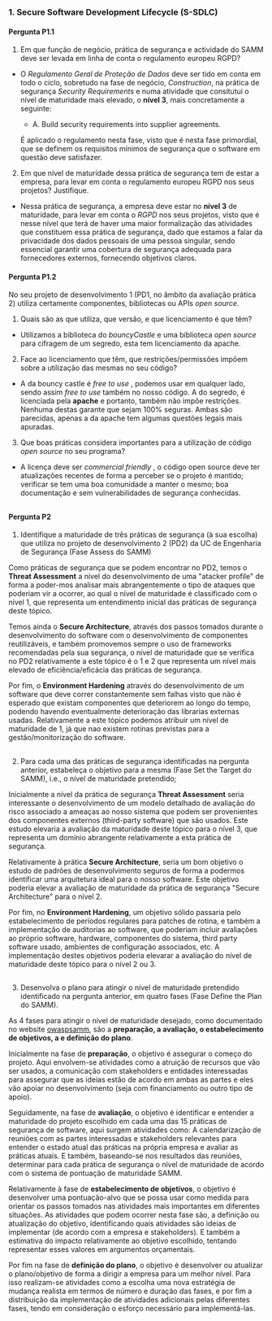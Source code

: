 ### 1. Secure Software Development Lifecycle (S-SDLC)

#### Pergunta P1.1

1. Em que função de negócio, prática de segurança e actividade do SAMM deve ser levada em linha de conta o regulamento europeu RGPD?

- O *Regulamento Geral de Proteção de Dados* deve ser tido em conta em todo o ciclo, sobretudo na fase de negócio, *Construction*, na prática de segurança *Security Requirements* e numa atividade que consitutui o nível de maturidade mais elevado, o **nível 3**, mais concretamente a seguinte:
  - A. Build security requirements into supplier agreements.

  É aplicado o regulamento nesta fase, visto que é nesta fase primordial, que se definem os requisitos mínimos de segurança que o software em questão deve satisfazer.


2. Em que nível de maturidade dessa prática de segurança tem de estar a empresa, para levar em conta o regulamento europeu RGPD nos seus projetos? Justifique.

- Nessa prática de segurança, a empresa deve estar no **nível 3** de maturidade, para levar em conta o *RGPD* nos seus projetos, visto que é nesse nível que terá de haver uma maior formalização das atividades que constituem essa prática de segurança, dado que estamos a falar da privacidade dos dados pessoais de uma pessoa singular, sendo essencial garantir uma cobertura de segurança adequada para fornecedores externos, fornecendo objetivos claros.

#### Pergunta P1.2

No seu projeto de desenvolvimento 1 (PD1, no âmbito da avaliação prática 2) utiliza certamente componentes, bibliotecas ou APIs _open source_.

1. Quais são as que utiliza, que versão, e que licenciamento é que têm?

- Utilizamos a biblioteca do *bouncyCastle* e uma biblioteca *open source* para cifragem de um segredo, esta tem licenciamento da apache.

2. Face ao licenciamento que têm, que restrições/permissões impõem sobre a utilização das mesmas no seu código?

- A da bouncy castle é *free to use* , podemos usar em qualquer lado, sendo assim *free to use* também no nosso código. A do segredo, é licenciada pela **apache** e portanto, também não impõe restrições. Nenhuma destas garante que sejam 100% seguras. Ambas são parecidas, apenas a da apache tem algumas questões legais mais apuradas.

3. Que boas práticas considera importantes para a utilização de código _open source_ no seu programa?

- A licença deve ser *commercial friendly* , o código open source deve ter atualizações recentes de forma a perceber se o projeto é mantido; verificar se tem uma boa comunidade a manter o mesmo; boa documentação e sem vulnerabilidades de segurança conhecidas.

##

#### Pergunta P2

1. Identifique a maturidade de três práticas de segurança (à sua escolha) que utiliza no projeto de desenvolvimento 2 (PD2) da UC de Engenharia de Segurança (Fase Assess do SAMM)

Como práticas de segurança que se podem encontrar no PD2, temos o **Threat Assessment** a nível do desenvolvimento de uma "atacker profile" de forma a poder-mos analisar mais abrangentemente o tipo de ataques que poderiam vir a ocorrer, ao qual o nível de maturidade é classificado com o nível 1, que representa um entendimento inicial das práticas de segurança deste tópico. 

Temos ainda o **Secure Architecture**, através dos passos tomados durante o desenvolvimento do software com o desenvolvimento de componentes reutilizáveis, e também promovemos sempre o uso de frameworks recomendadas pela sua segurança, o nível de maturidade que se verifica no PD2 relativamente a este tópico é o 1 e 2 que representa um nível mais elevado de eficiência/eficácia das práticas de segurança. 

Por fim, o  **Environment Hardening** através do desenvolvimento de um software que deve correr constantemente sem falhas visto que não é esperado que existam componentes que deteriorem ao longo do tempo, podendo havendo eventualmente deterioração das librarias externas usadas. Relativamente a este tópico podemos atribuir um nível de maturidade de 1, já que nao existem rotinas previstas para a gestão/monitorização do software.  

##

2. Para cada uma das práticas de segurança identificadas na pergunta anterior, estabeleça o objetivo para a mesma (Fase Set the Target do SAMM), i.e., o nível de maturidade pretendido;

Inicialmente a nível da prática de segurança **Threat Assessment** seria interessante o desenvolvimento de um modelo detalhado de avaliação do risco associado a ameaças ao nosso sistema que podem ser provenientes dos componentes externos (third-party software) que são usados. Este estudo elevaria a avaliação da maturidade deste tópico para o nível 3, que representa um domínio abrangente relativamente a esta prática de segurança. 

Relativamente à prática **Secure Architecture**, seria um bom objetivo o estudo de padrões de desenvolvimento seguros de forma a podermos identificar uma arquitetura ideal para o nosso software. Este objetivo poderia elevar a avaliação de maturidade da prática de segurança "Secure Architecture" para o nível 2.

Por fim, no **Environment Hardening**, um objetivo sólido passaria pelo estabelecimento de períodos regulares para patches de rotina, e também a implementação de auditorias ao software, que poderiam incluir avaliações ao próprio software, hardware, componentes do sistema, third party software usado, ambientes de configuração associados, etc. A implementação destes objetivos poderia elevarar a avaliação do nível de maturidade deste tópico para o nível 2 ou 3. 

##

3. Desenvolva o plano para atingir o nível de maturidade pretendido identificado na pergunta anterior, em quatro fases (Fase Define the Plan do SAMM).

As 4 fases para atingir o nível de maturidade desejado, como documentado no website [owaspsamm](https://owaspsamm.org/guidance/quick-start-guide/), são a **preparação,  a avaliação, o estabelecimento de objetivos, a e definição do plano**. 

Inicialmente na fase de **preparação**, o objetivo é assegurar o começo do projeto. Aqui envolvem-se atividades como a atruição de recursos que vão ser usados, a comunicação com stakeholders e entidades interessadas para assegurar que as ideias estão de acordo em ambas as partes e eles vão apoiar no desenvolvimento (seja com financiamento ou outro tipo de apoio). 

Seguidamente, na fase de **avaliação**, o objetivo é identificar e entender a maturidade do projeto escolhido em cada uma das 15 práticas de segurança de software, aqui surgem atividades como: A calendarização de reuniões com as partes interessadas e stakeholders relevantes para entender o estado atual das práticas na própria empresa e avaliar as práticas atuais. E também, baseando-se nos resultados das reuniões, determinar para cada prática de segurança o nível de maturidade de acordo com o sistema de pontuação de maturidade SAMM.

Relativamente à fase de **estabelecimento de objetivos**, o objetivo é desenvolver uma pontuação-alvo que se possa usar como medida para orientar os passos tomados nas atividades mais importantes em diferentes situações. As atividades que podem ocorrer nesta fase são, a definição ou atualização do objetivo, identificando quais atividades são ideias de implementar (de acordo com a empresa e stakeholders). E também a estimativa do impacto relativamente ao objetivo escolhido, tentando representar esses valores em argumentos orçamentais.

Por fim na fase de **definição do plano**, o objetivo é desenvolver ou atualizar o plano/objetivo de forma a dirigir a empresa para um melhor nível. Para isso realizam-se atividades como a escolha uma nova estratégia de mudança realista em termos de número e duração das fases, e por fim a distribuição da implementação de atividades adicionais pelas diferentes fases, tendo em consideração o esforço necessário para implementá-las.
